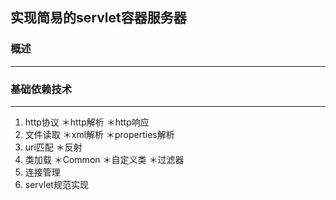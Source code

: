 ## 实现简易的servlet容器服务器

### 概述
-----------

### 基础依赖技术
---------------

1. http协议
    ＊http解析
    ＊http响应
2. 文件读取
    ＊xml解析
    ＊properties解析
3. uri匹配
    ＊反射
4. 类加载
    ＊Common
    ＊自定义类
    ＊过滤器
5. 连接管理
6. servlet规范实现
